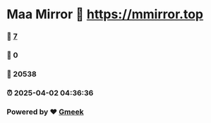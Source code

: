 # Maa Mirror :link: https://mmirror.top 
### :page_facing_up: [7](https://mmirror.top/tag.html) 
### :speech_balloon: 0 
### :hibiscus: 20538 
### :alarm_clock: 2025-04-02 04:36:36 
### Powered by :heart: [Gmeek](https://github.com/Meekdai/Gmeek)
